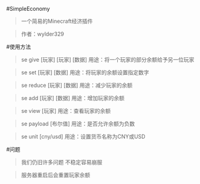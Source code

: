 #SimpleEconomy
>一个简易的Minecraft经济插件

>作者：wylder329

#使用方法
>se give [玩家] [玩家] [数据]  用途：将一个玩家的部分余额给予另一位玩家

>se set [玩家] [数据]  用途：将玩家的余额设置指定数字

>se reduce [玩家] [数据]  用途：减少玩家的余额

>se add [玩家] [数据]  用途：增加玩家的余额

>se view [玩家]  用途：查看玩家的余额

>se payload [布尔值]  用途：是否允许余额为负数

>se unit [cny/usd]  用途：设置货币名称为CNY或USD

#问题
>我们仍旧许多问题
>不稳定容易崩服

>服务器重启后会重置玩家余额
